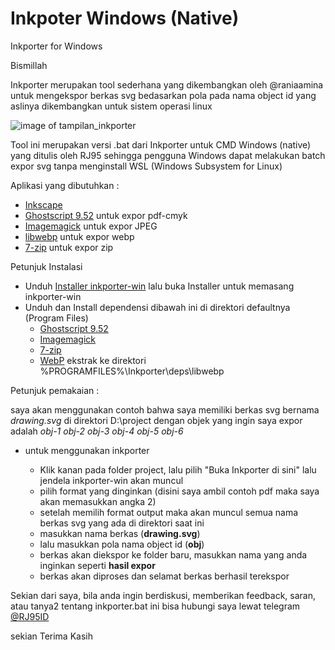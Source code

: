 # Inkpoter Windows (Native) 
Inkporter for Windows

Bismillah

Inkporter merupakan tool sederhana yang dikembangkan oleh @raniaamina untuk mengekspor berkas svg bedasarkan pola pada nama object id yang aslinya dikembangkan untuk sistem operasi linux

![image of tampilan_inkporter](https://raw.githubusercontent.com/raniaamina/inkporter/windows/tutorial_image/tampilan_inkporter.png)

Tool ini merupakan versi .bat dari Inkporter untuk CMD Windows (native) yang ditulis oleh RJ95
sehingga pengguna Windows dapat melakukan batch expor svg tanpa menginstall WSL (Windows Subsystem for Linux)

Aplikasi yang dibutuhkan :
- [Inkscape](https://inkscape.org/)
- [Ghostscript 9.52](https://github.com/ArtifexSoftware/ghostpdl-downloads/releases/download/gs952/gs952w32.exe) untuk expor pdf-cmyk
- [Imagemagick](https://imagemagick.org/script/download.php#windows) untuk expor JPEG
- [libwebp](https://developers.google.com/speed/webp/download) untuk expor webp
- [7-zip](https://www.7-zip.org) untuk expor zip

Petunjuk Instalasi

* Unduh [Installer inkporter-win](https://github.com/raniaamina/inkporter/releases/tag/1.4c-cli-win) lalu buka Installer untuk memasang inkporter-win
* Unduh dan Install dependensi dibawah ini di direktori defaultnya (Program Files)
	* [Ghostscript 9.52](https://github.com/ArtifexSoftware/ghostpdl-downloads/releases/download/gs952/gs952w32.exe)
	* [Imagemagick](https://imagemagick.org/script/download.php#windows)
	* [7-zip](https://www.7-zip.org)
	* [WebP](https://developers.google.com/speed/webp/download) ekstrak ke direktori %PROGRAMFILES%\Inkporter\deps\libwebp
	
Petunjuk pemakaian :

saya akan menggunakan contoh bahwa saya memiliki berkas svg bernama *drawing.svg* di direktori D:\project
dengan objek yang ingin saya expor adalah *obj-1* *obj-2* *obj-3* *obj-4* *obj-5* *obj-6*


* untuk menggunakan inkporter

	* Klik kanan pada folder project, lalu pilih "Buka Inkporter di sini" lalu jendela inkporter-win akan muncul
	* pilih format yang dinginkan (disini saya ambil contoh pdf maka saya akan memasukkan angka 2)
	* setelah memilih format output maka akan muncul semua nama berkas svg yang ada di direktori saat ini
	* masukkan nama berkas (**drawing.svg**)
	* lalu masukkan pola nama object id (**obj**)
	* berkas akan diekspor ke folder baru, masukkan nama yang anda inginkan seperti **hasil expor**
	* berkas akan diproses dan selamat berkas berhasil terekspor

Sekian dari saya, bila anda ingin berdiskusi, memberikan feedback, saran, atau tanya2 tentang inkporter.bat ini bisa hubungi saya lewat telegram [@RJ95ID](https://t.me/RJ95ID)

sekian Terima Kasih
